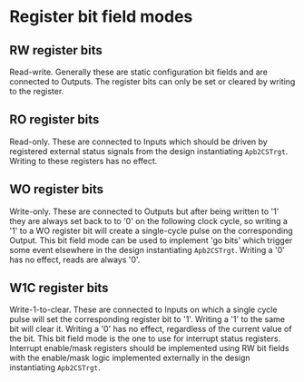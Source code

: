 # Register bit field modes

## RW register bits
Read-write. Generally these are static configuration bit fields and are connected to Outputs. The register bits can only be set or cleared by writing to the register.

## RO register bits
Read-only. These are connected to Inputs which should be driven by registered external status signals from the design instantiating `Apb2CSTrgt`. Writing to these registers has no effect.

## WO register bits
Write-only. These are connected to Outputs but after being written to '1' they are always set back to to '0' on the following clock cycle, so writing a '1' to a WO register bit will create a single-cycle pulse on the corresponding Output. This bit field mode can be used to implement 'go bits' which trigger some event elsewhere in the design instantiating `Apb2CSTrgt`.  Writing a '0' has no effect, reads are always '0'.

## W1C register bits
Write-1-to-clear. These are connected to Inputs on which a single cycle pulse will set the corresponding register bit to '1'. Writing a '1' to the same bit will clear it. Writing a '0' has no effect, regardless of the current value of the bit. This bit field mode is the one to use for interrupt status registers. Interrupt enable/mask registers should be implemented using RW bit fields with the enable/mask logic implemented externally in the design instantiating `Apb2CSTrgt`.
